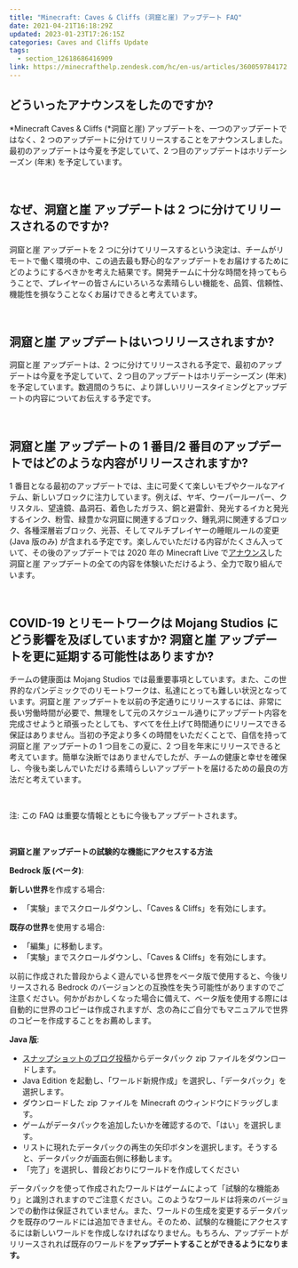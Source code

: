 ```yaml
---
title: "Minecraft: Caves & Cliffs (洞窟と崖) アップデート FAQ"
date: 2021-04-21T16:18:29Z
updated: 2023-01-23T17:26:15Z
categories: Caves and Cliffs Update
tags:
  - section_12618686416909
link: https://minecrafthelp.zendesk.com/hc/en-us/articles/360059784172
---
```


## どういったアナウンスをしたのですか? 

*Minecraft Caves & Cliffs (*洞窟と崖) アップデートを、一つのアップデートではなく、2 つのアップデートに分けてリリースすることをアナウンスしました。最初のアップデートは今夏を予定していて、2 つ目のアップデートはホリデーシーズン (年末) を予定しています。

 

## なぜ、洞窟と崖 アップデートは 2 つに分けてリリースされるのですか? 

洞窟と崖 アップデートを 2 つに分けてリリースするという決定は、チームがリモートで働く環境の中、この過去最も野心的なアップデートをお届けするためにどのようにするべきかを考えた結果です。開発チームに十分な時間を持ってもらうことで、プレイヤーの皆さんにいろいろな素晴らしい機能を、品質、信頼性、機能性を損なうことなくお届けできると考えています。

 

## 洞窟と崖 アップデートはいつリリースされますか? 

洞窟と崖 アップデートは、2 つに分けてリリースされる予定で、最初のアップデートは今夏を予定していて、2 つ目のアップデートはホリデーシーズン (年末) を予定しています。数週間のうちに、より詳しいリリースタイミングとアップデートの内容についてお伝えする予定です。 

 

## 洞窟と崖 アップデートの 1 番目/2 番目のアップデートではどのような内容がリリースされますか? 

1 番目となる最初のアップデートでは、主に可愛くて楽しいモブやクールなアイテム、新しいブロックに注力しています。例えば、ヤギ、ウーパールーパー、クリスタル、望遠鏡、晶洞石、着色したガラス、銅と避雷針、発光するイカと発光するインク、粉雪、緑豊かな洞窟に関連するブロック、鍾乳洞に関連するブロック、各種深層岩ブロック、光苔、そしてマルチプレイヤーの睡眠ルールの変更 (Java 版のみ) が含まれる予定です。楽しんでいただける内容がたくさん入っていて、その後のアップデートでは 2020 年の Minecraft Live で[アナウンス](https://nam06.safelinks.protection.outlook.com/?url=https%3A%2F%2Fwww.minecraft.net%2Fen-us%2Farticle%2Fminecraft-live-the-recap&data=04%7C01%7Cregano%40microsoft.com%7C541b897cb26043eb7e6c08d8feb43a8e%7C72f988bf86f141af91ab2d7cd011db47%7C1%7C0%7C637539397318085344%7CUnknown%7CTWFpbGZsb3d8eyJWIjoiMC4wLjAwMDAiLCJQIjoiV2luMzIiLCJBTiI6Ik1haWwiLCJXVCI6Mn0%3D%7C1000&sdata=R0GeFhQ481oI%2BlnAEoIuTwjc6VzgAKKHtdNeUXREuF8%3D&reserved=0)した洞窟と崖 アップデートの全ての内容を体験いただけるよう、全力で取り組んでいます。

 

## COVID-19 とリモートワークは Mojang Studios にどう影響を及ぼしていますか? 洞窟と崖 アップデートを更に延期する可能性はありますか? 

チームの健康面は Mojang Studios では最重要事項としています。また、この世界的なパンデミックでのリモートワークは、私達にとっても難しい状況となっています。洞窟と崖 アップデートを以前の予定通りにリリースするには、非常に長い労働時間が必要で、無理をして元のスケジュール通りにアップデート内容を完成させようと頑張ったとしても、すべてを仕上げて時間通りにリリースできる保証はありません。当初の予定より多くの時間をいただくことで、自信を持って洞窟と崖 アップデートの 1 つ目をこの夏に、2 つ目を年末にリリースできると考えています。簡単な決断ではありませんでしたが、チームの健康と幸せを確保し、今後も楽しんでいただける素晴らしいアップデートを届けるための最良の方法だと考えています。 

 

注: この FAQ は重要な情報とともに今後もアップデートされます。

 

**洞窟と崖 アップデートの試験的な機能にアクセスする方法**

**Bedrock 版 (ベータ)**:

**新しい世界**を作成する場合:

-   「実験」までスクロールダウンし、「Caves & Cliffs」を有効にします。

**既存の世界**を使用する場合:

-   「編集」に移動します。
-   「実験」までスクロールダウンし、「Caves & Cliffs」を有効にします。

以前に作成された普段からよく遊んでいる世界をベータ版で使用すると、今後リリースされる Bedrock のバージョンとの互換性を失う可能性がありますのでご注意ください。何かがおかしくなった場合に備えて、ベータ版を使用する際には自動的に世界のコピーは作成されますが、念の為にご自分でもマニュアルで世界のコピーを作成することをお薦めします。

**Java 版**:

-   [スナップショットのブログ投稿](http://redsto.ne/snapshot-21w15a)からデータパック zip ファイルをダウンロードします。
-   Java Edition を起動し、「ワールド新規作成」を選択し、「データパック」を選択します。
-   ダウンロードした zip ファイルを Minecraft のウィンドウにドラッグします。
-   ゲームがデータパックを追加したいかを確認するので、「はい」を選択します。
-   リストに現れたデータパックの再生の矢印ボタンを選択します。そうすると、データパックが画面右側に移動します。
-   「完了」を選択し、普段どおりにワールドを作成してください

データパックを使って作成されたワールドはゲームによって「試験的な機能あり」と識別されますのでご注意ください。このようなワールドは将来のバージョンでの動作は保証されていません。また、ワールドの生成を変更するデータパックを既存のワールドには追加できません。そのため、試験的な機能にアクセスするには新しいワールドを作成しなければなりません。もちろん、アップデートがリリースされれば既存のワールドを**アップデートすることができるようになります。**
